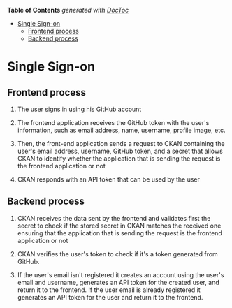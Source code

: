 <!-- START doctoc generated TOC please keep comment here to allow auto update -->
<!-- DON'T EDIT THIS SECTION, INSTEAD RE-RUN doctoc TO UPDATE -->
**Table of Contents**  *generated with [DocToc](https://github.com/thlorenz/doctoc)*

- [Single Sign-on](#single-sign-on)
  - [Frontend process](#frontend-process)
  - [Backend process](#backend-process)

<!-- END doctoc generated TOC please keep comment here to allow auto update -->

# Single Sign-on

## Frontend process

1) The user signs in using his GitHub account 
	
2) The frontend application receives the GitHub token with the user's information, such as email address, name, username, profile image, etc.
	 
3) Then, the front-end application sends a request to CKAN containing the user's email address, username, GitHub token, and a secret that allows CKAN to identify whether the application that is sending the request is the frontend application or not 
	
4) CKAN responds with an API token that can be used by the user

## Backend process 

1) CKAN receives the data sent by the frontend and validates first the secret to check if the stored secret in CKAN matches the received one ensuring that the application that is sending the request is the frontend application or not 

2) CKAN verifies the user's token to check if it's a token generated from GitHub.

3) If the user's email isn't registered it creates an account using the user's email and username, generates an API token for the created user, and return it to the frontend. If the user email is already registered it generates an API token for the user and return it to the frontend.
